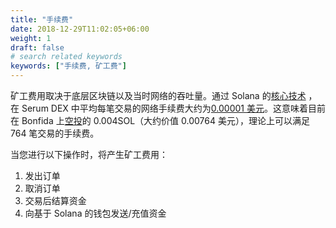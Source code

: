 ```yaml
---
title: "手续费"
date: 2018-12-29T11:02:05+06:00
weight: 1
draft: false
# search related keywords
keywords: ["手续费, 矿工费"]
---
```


矿工费用取决于底层区块链以及当时网络的吞吐量。通过 Solana 的[核心技术](https://medium.com/solana-labs/7-innovations-that-make-solana-the-first-web-scale-blockchain-ddc50b1defda) ，在 Serum DEX 中平均每笔交易的网络手续费大约为[0.00001 美元](https://solana.com/)。这意味着目前在 Bonfida 上[空投](https://bonfida.com)的 0.004SOL（大约价值 0.00764 美元），理论上可以满足 764 笔交易的手续费。

当您进行以下操作时，将产生矿工费用：

1. 发出订单
2. 取消订单
3. 交易后结算资金
4. 向基于 Solana 的钱包发送/充值资金
